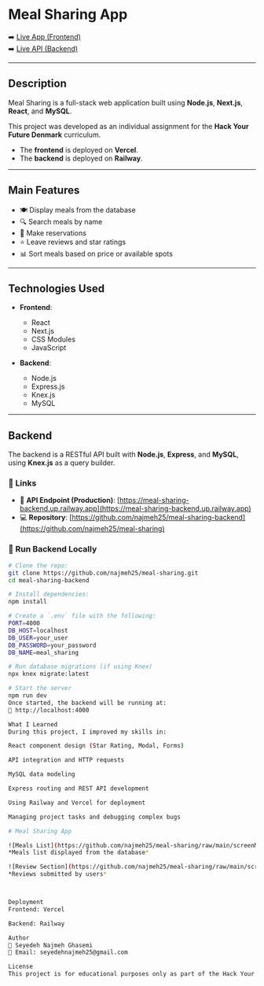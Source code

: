 # Meal Sharing App

➡️ [Live App (Frontend)](https://meal-sharing-one.vercel.app/)  
➡️ [Live API (Backend)](https://meal-sharing-backend.up.railway.app)

---

## Description

Meal Sharing is a full-stack web application built using **Node.js**, **Next.js**, **React**, and **MySQL**.

This project was developed as an individual assignment for the **Hack Your Future Denmark** curriculum.

- The **frontend** is deployed on **Vercel**.
- The **backend** is deployed on **Railway**.

---

## Main Features

- 🍽️ Display meals from the database  
- 🔍 Search meals by name  
- 📝 Make reservations  
- ⭐ Leave reviews and star ratings  
- 📊 Sort meals based on price or available spots  

---

## Technologies Used

- **Frontend**:
  - React
  - Next.js
  - CSS Modules
  - JavaScript 

- **Backend**:
  - Node.js
  - Express.js
  - Knex.js
  - MySQL

---

## Backend

The backend is a RESTful API built with **Node.js**, **Express**, and **MySQL**, using **Knex.js** as a query builder.

### 🔗 Links

- 🔁 **API Endpoint (Production)**: [https://meal-sharing-backend.up.railway.app](https://meal-sharing-backend.up.railway.app)
- 💻 **Repository**: [https://github.com/najmeh25/meal-sharing-backend](https://github.com/najmeh25/meal-sharing)

### 🚀 Run Backend Locally

```bash
# Clone the repo:
git clone https://github.com/najmeh25/meal-sharing.git
cd meal-sharing-backend

# Install dependencies:
npm install

# Create a `.env` file with the following:
PORT=4000
DB_HOST=localhost
DB_USER=your_user
DB_PASSWORD=your_password
DB_NAME=meal_sharing

# Run database migrations (if using Knex)
npx knex migrate:latest

# Start the server
npm run dev
Once started, the backend will be running at:
📍 http://localhost:4000

What I Learned
During this project, I improved my skills in:

React component design (Star Rating, Modal, Forms)

API integration and HTTP requests

MySQL data modeling

Express routing and REST API development

Using Railway and Vercel for deployment

Managing project tasks and debugging complex bugs

# Meal Sharing App

![Meals List](https://github.com/najmeh25/meal-sharing/raw/main/screenMeals.png)  
*Meals list displayed from the database*

![Review Section](https://github.com/najmeh25/meal-sharing/raw/main/screenReviews.png)  
*Reviews submitted by users*



Deployment
Frontend: Vercel

Backend: Railway

Author
👩 Seyedeh Najmeh Ghasemi
📧 Email: seyedehnajmeh25@gmail.com

License
This project is for educational purposes only as part of the Hack Your Future curriculum.
